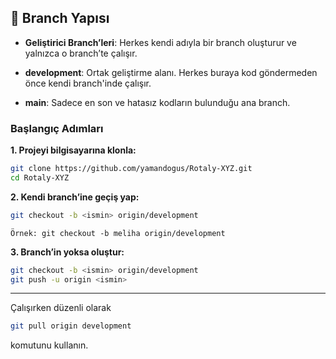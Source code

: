 ## 📂 Branch Yapısı

- **Geliştirici Branch’leri**: Herkes kendi adıyla bir branch oluşturur ve yalnızca o branch’te çalışır.

- **development**: Ortak geliştirme alanı. Herkes buraya kod göndermeden önce kendi branch'inde çalışır.

- **main**: Sadece en son ve hatasız kodların bulunduğu ana branch.

### Başlangıç Adımları

**1. Projeyi bilgisayarına klonla:**

```bash
git clone https://github.com/yamandogus/Rotaly-XYZ.git
cd Rotaly-XYZ
```

**2. Kendi branch’ine geçiş yap:**

```bash
git checkout -b <ismin> origin/development
```

`Örnek: git checkout -b meliha origin/development`

**3. Branch’in yoksa oluştur:**

```bash
git checkout -b <ismin> origin/development
git push -u origin <ismin>
```

---

Çalışırken düzenli olarak

```bash
git pull origin development
```

komutunu kullanın.
